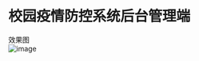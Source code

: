  # 校园疫情防控系统后台管理端
 效果图  
 ![image](https://user-images.githubusercontent.com/109293304/226594262-55bd68ae-6d28-4b78-8570-d760e2a5de73.png)

